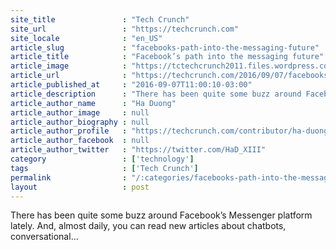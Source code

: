 ```yaml
---
site_title               : "Tech Crunch"
site_url                 : "https://techcrunch.com"
site_locale              : "en_US"
article_slug             : "facebooks-path-into-the-messaging-future"
article_title            : "Facebook’s path into the messaging future"
article_image            : "https://tctechcrunch2011.files.wordpress.com/2015/10/messaging-e1445961176610.jpg?w=764&h=400&crop=1"
article_url              : "https://techcrunch.com/2016/09/07/facebooks-path-into-the-messaging-future/"
article_published_at     : "2016-09-07T11:00:10-03:00"
article_description      : "There has been quite some buzz around Facebook’s Messenger platform lately. And, almost daily, you can read new articles about chatbots, conversational..."
article_author_name      : "Ha Duong"
article_author_image     : null
article_author_biography : null
article_author_profile   : "https://techcrunch.com/contributor/ha-duong/"
article_author_facebook  : null
article_author_twitter   : "https://twitter.com/HaD_XIII"
category                 : ['technology']
tags                     : ['Tech Crunch']
permalink                : "/:categories/facebooks-path-into-the-messaging-future/"
layout                   : post
---
```


There has been quite some buzz around Facebook’s Messenger platform lately. And, almost daily, you can read new articles about chatbots, conversational...
